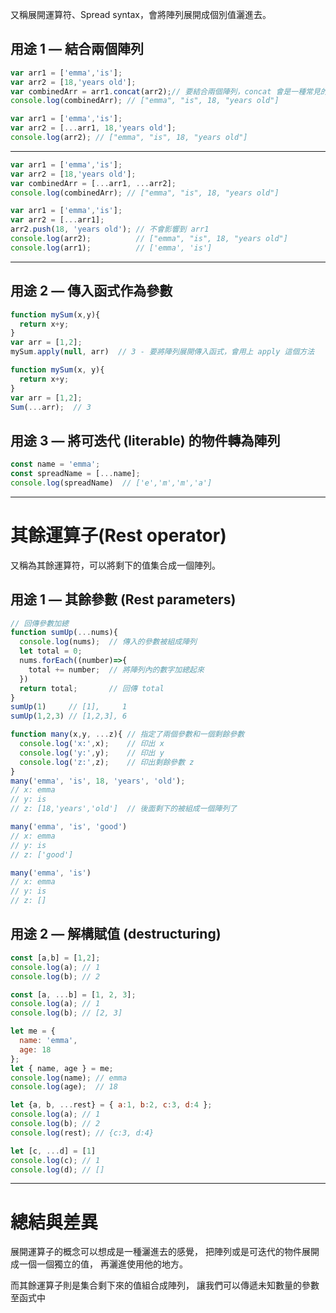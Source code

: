 又稱展開運算符、Spread syntax，會將陣列展開成個別值灑進去。

## 用途 1 — 結合兩個陣列

```javascript
var arr1 = ['emma','is'];
var arr2 = [18,'years old'];
var combinedArr = arr1.concat(arr2);// 要結合兩個陣列，concat 會是一種常見的方式
console.log(combinedArr); // ["emma", "is", 18, "years old"]
```

```javascript
var arr1 = ['emma','is'];
var arr2 = [...arr1, 18,'years old'];
console.log(arr2); // ["emma", "is", 18, "years old"]
```

---

```javascript
var arr1 = ['emma','is'];
var arr2 = [18,'years old'];
var combinedArr = [...arr1, ...arr2];
console.log(combinedArr); // ["emma", "is", 18, "years old"]
```

```javascript
var arr1 = ['emma','is'];
var arr2 = [...arr1];
arr2.push(18, 'years old'); // 不會影響到 arr1
console.log(arr2);          // ["emma", "is", 18, "years old"]
console.log(arr1);          // ['emma', 'is']
```

---

## 用途 2 — 傳入函式作為參數

```javascript
function mySum(x,y){
  return x+y;
}
var arr = [1,2];
mySum.apply(null, arr)  // 3 - 要將陣列展開傳入函式，會用上 apply 這個方法
```

```javascript
function mySum(x, y){
  return x+y;
}
var arr = [1,2];
Sum(...arr);  // 3
```

## 用途 3 — 將可迭代 (literable) 的物件轉為陣列

```javascript
const name = 'emma';
const spreadName = [...name];
console.log(spreadName)  // ['e','m','m','a']
```

---

# 其餘運算子(Rest operator)

又稱為其餘運算符，可以將剩下的值集合成一個陣列。

## 用途 1 — 其餘參數 (Rest parameters)

```javascript
// 回傳參數加總
function sumUp(...nums){
  console.log(nums);  // 傳入的參數被組成陣列
  let total = 0;
  nums.forEach((number)=>{
    total += number;  // 將陣列內的數字加總起來
  })
  return total;       // 回傳 total
}
sumUp(1)     // [1],     1
sumUp(1,2,3) // [1,2,3], 6
```

```javascript
function many(x,y, ...z){ // 指定了兩個參數和一個剩餘參數
  console.log('x:',x);    // 印出 x
  console.log('y:',y);    // 印出 y
  console.log('z:',z);    // 印出剩餘參數 z
}
many('emma', 'is', 18, 'years', 'old');
// x: emma
// y: is
// z: [18,'years','old']  // 後面剩下的被組成一個陣列了
```

```javascript
many('emma', 'is', 'good')
// x: emma
// y: is
// z: ['good']
```

```javascript
many('emma', 'is')
// x: emma
// y: is
// z: []
```

## 用途 2 — 解構賦值 (destructuring)

```javascript
const [a,b] = [1,2];
console.log(a); // 1
console.log(b); // 2
```

```javascript
const [a, ...b] = [1, 2, 3];
console.log(a); // 1
console.log(b); // [2, 3]
```

```javascript
let me = {
  name: 'emma',
  age: 18
};
let { name, age } = me;
console.log(name); // emma
console.log(age);  // 18
```

```javascript
let {a, b, ...rest} = { a:1, b:2, c:3, d:4 };
console.log(a); // 1
console.log(b); // 2
console.log(rest); // {c:3, d:4}
```

```javascript
let [c, ...d] = [1]
console.log(c); // 1
console.log(d); // []
```

---

# 總結與差異

展開運算子的概念可以想成是一種灑進去的感覺，
把陣列或是可迭代的物件展開成一個一個獨立的值，
再灑進使用他的地方。

而其餘運算子則是集合剩下來的值組合成陣列，
讓我們可以傳遞未知數量的參數至函式中
